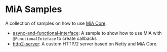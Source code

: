 # MiA Samples

A collection of samples on how to use [MiA Core](https://github.com/Timmy80/mia-core).

- [async-and-functional-interface](./async-and-functional-interface/): A sample to show how to use MiA with `@FunctionalInteface` to create callbacks
- [http2-server](./http2-server/): A custom HTTP/2 server based on Netty and MiA Core.
